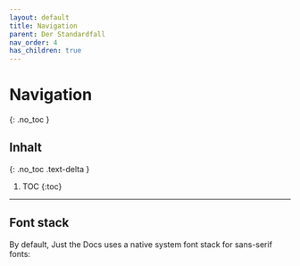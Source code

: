 ```yaml
---
layout: default
title: Navigation
parent: Der Standardfall
nav_order: 4
has_children: true
---
```


# Navigation
{: .no_toc }

## Inhalt
{: .no_toc .text-delta }

1. TOC
{:toc}

---

## Font stack

By default, Just the Docs uses a native system font stack for sans-serif fonts:
